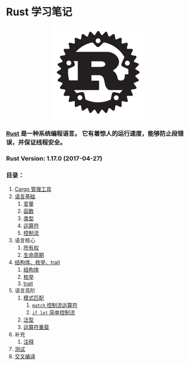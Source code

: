 # Rust 学习笔记

<p align="center"><a target="_blank" href="http://www.rust-lang.org"><img src="logo/rust-logo-256x256-blk.png"></a></p>

<h3><a target="_blank" href="http://www.rust-lang.org">Rust</a> 是一种系统编程语言。 它有着惊人的运行速度，能够防止段错误，并保证线程安全。</h3>





### Rust Version: 1.17.0 (2017-04-27)


### 目录：

1. [Cargo 管理工具](notes/cargo.md)
2. [语言基础](notes/base.md)
    1. [变量](notes/base.md#变量)
    2. [函数](notes/base.md#函数)
    3. [类型](notes/base.md#类型)
    4. [运算符](notes/base.md#运算符)
    5. [控制流](notes/base.md#控制流)
3. 语言核心
    1. [所有权](notes/ownership.md)
    2. [生命周期](notes/lifetime.md)
4. [结构体、枚举、trait](notes/struct-enum-trait.md)
    1. [结构体](notes/struct-enum-trait.md#结构体struct)
    2. [枚举](notes/struct-enum-trait.md#枚举enum)
    3. [trait](notes/struct-enum-trait.md#trait)
5. 语言高阶
    1. [模式匹配](notes/match.md)
        1. [`match` 控制流运算符](notes/match.md#match-控制流运算符)
        2. [`if let` 简单控制流](notes/match.md#if-let-简单控制流)
    2. [泛型](notes/generics.md)
    3. [运算符重载](notes/more.md#运算符重载)
6. 补充
    1. [注释](notes/more.md#注释)
6. [测试](notes/testing.md)
7. [交叉编译](notes/cross-compiler.md)













